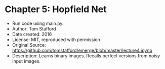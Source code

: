# Chapter 5: Hopfield Net

* Run code using main.py.
* Author: Tom Stafford
* Date created: 2016
* License: MIT, reproduced with permission
* Original Source: https://github.com/tomstafford/emerge/blob/master/lecture4.ipynb
* Description: Learns binary images. Recalls perfect versions from noisy input images.
